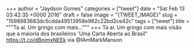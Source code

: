 
+++
author = "Jaydson Gomes"
categories = ["tweet"]
date = "Sat Feb 13 03:42:35 +0000 2016"
draft = false
image = "{TWEET_IMAGE}"
slug = "1598983683dc5cdda49513958e982c22bd2ce42c"
tags = ["tweet"]
title = """Ta aí. Um gringo com mais..."""
+++
Ta aí. Um gringo com mais visão que a maioria dos brasileiros 'Uma Carta Aberta ao Brasil" https://t.co/dBojmxNEEk via @IAmMarkManson
